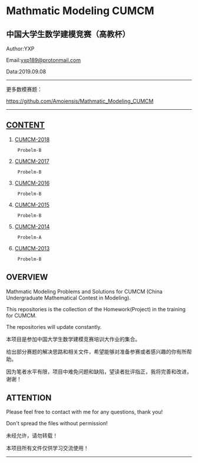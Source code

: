 Mathmatic Modeling CUMCM
=======================================
中国大学生数学建模竞赛（高教杯）
---------------------------------------

Author:YXP

Email:yxp189@protonmail.com

Data:2019.09.08
***************************************************************
更多数模赛题：

https://github.com/Amoiensis/Mathmatic_Modeling_CUMCM
***************************************************************

[CONTENT](https://github.com/Amoiensis/Mathmatic_Modeling_CUMCM/blob/master/README.md)
---------------------------------------
   
1. [CUMCM-2018](https://github.com/Amoiensis/Mathmatic_Modeling_CUMCM/tree/master/Problems/CUMCM2018)

        Probelm-B
      
2. [CUMCM-2017](https://github.com/Amoiensis/Mathmatic_Modeling_CUMCM/tree/master/Problems/CUMCM2017/Problem-B)

        Probelm-B
      
3. [CUMCM-2016](https://github.com/Amoiensis/Mathmatic_Modeling_CUMCM/tree/master/Problems/CUMCM2016/Problem-B)

        Probelm-B
   
4. [CUMCM-2015](https://github.com/Amoiensis/Mathmatic_Modeling_CUMCM/tree/master/Problems/CUMCM2015/Problem-B)

        Probelm-B

5. [CUMCM-2014](https://github.com/Amoiensis/Mathmatic_Modeling_CUMCM/tree/master/Problems/CUMCM2014/Problem-A)

        Probelm-A
   
6. [CUMCM-2013](https://github.com/Amoiensis/Mathmatic_Modeling_CUMCM/tree/master/Problems/CUMCM2013/Problem-B)

        Probelm-B
   
OVERVIEW
---------------------------------------

Mathmatic Modeling Problems and Solutions for CUMCM (China Undergraduate Mathematical Contest in Modeling).

This repositories is the collection of the Homework(Project) in the training for CUMCM.

The repositories will update constantly.

本项目是参加中国大学生数学建模竞赛培训大作业的集合。

给出部分赛题的解决思路和相关文件，希望能够对准备参赛或者感兴趣的你有所帮助。

因为笔者水平有限，项目中难免问题和缺陷，望读者批评指正，我将完善和改进，谢谢！

ATTENTION
---------------------------------------

Please feel free to contact with me for any questions, thank you!

Don't spread the files without permission!

未经允许，请勿转载！

本项目所有文件仅供学习交流使用！
***************************************

